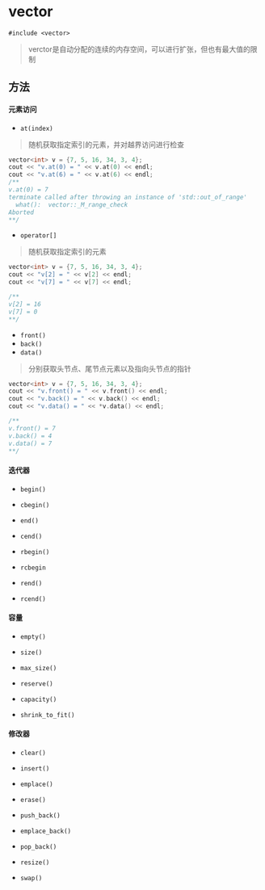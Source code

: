 # vector
`#include <vector>`
> verctor是自动分配的连续的内存空间，可以进行扩张，但也有最大值的限制

## 方法
#### 元素访问
- `at(index)`
> 随机获取指定索引的元素，并对越界访问进行检查
```c
vector<int> v = {7, 5, 16, 34, 3, 4};
cout << "v.at(0) = " << v.at(0) << endl;
cout << "v.at(6) = " << v.at(6) << endl;
/**
v.at(0) = 7
terminate called after throwing an instance of 'std::out_of_range'
  what():  vector::_M_range_check
Aborted
**/
```
- `operator[]`
> 随机获取指定索引的元素
```c
vector<int> v = {7, 5, 16, 34, 3, 4};
cout << "v[2] = " << v[2] << endl;
cout << "v[7] = " << v[7] << endl;

/**
v[2] = 16
v[7] = 0
**/
```

- `front()`
- `back()`
- `data()`
> 分别获取头节点、尾节点元素以及指向头节点的指针
```c
vector<int> v = {7, 5, 16, 34, 3, 4};
cout << "v.front() = " << v.front() << endl;
cout << "v.back() = " << v.back() << endl;
cout << "v.data() = " << *v.data() << endl;

/**
v.front() = 7
v.back() = 4
v.data() = 7
**/
```

#### 迭代器
- `begin()`
- `cbegin()`


- `end()`
- `cend()`


- `rbegin()`
- `rcbegin`

- `rend()`
- `rcend()`

#### 容量
- `empty()`

- `size()`

- `max_size()`

- `reserve()`

- `capacity()`

- `shrink_to_fit()`


#### 修改器
- `clear()`

- `insert()`

- `emplace()`

- `erase()`

- `push_back()`

- `emplace_back()`

- `pop_back()`

- `resize()`

- `swap()`

